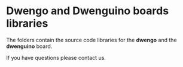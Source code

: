 Dwengo and Dwenguino boards libraries
===================

The folders contain the source code libraries for the 
**dwengo** and the **dwenguino** board.

If you have questions please contact us.
